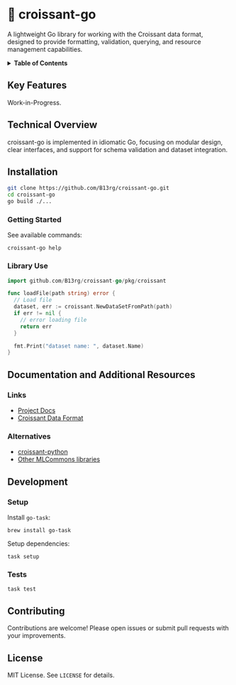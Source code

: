 # 🥐 croissant-go

A lightweight Go library for working with the Croissant data format, designed to provide formatting, validation, querying, and resource management capabilities.

<details>
<summary><b>Table of Contents</b></summary>
<p>

- [🥐 croissant-go](#-croissant-go)
  - [Key Features](#key-features)
  - [Technical Overview](#technical-overview)
  - [Installation](#installation)
    - [Getting Started](#getting-started)
    - [Library Use](#library-use)
  - [Documentation and Additional Resources](#documentation-and-additional-resources)
    - [Links](#links)
    - [Alternatives](#alternatives)
  - [Development](#development)
    - [Setup](#setup)
    - [Tests](#tests)
  - [Contributing](#contributing)
  - [License](#license)

</p>
</details>

## Key Features

Work-in-Progress.

## Technical Overview

croissant-go is implemented in idiomatic Go, focusing on modular design, clear interfaces, and support for schema validation and dataset integration.

## Installation

```sh
git clone https://github.com/B13rg/croissant-go.git
cd croissant-go
go build ./...
```

### Getting Started

See available commands:

```
croissant-go help
```

### Library Use

```go
import github.com/B13rg/croissant-go/pkg/croissant

func loadFile(path string) error {
  // Load file
  dataset, err := croissant.NewDataSetFromPath(path)
  if err != nil {
    // error loading file
    return err
  }

  fmt.Print("dataset name: ", dataset.Name)
}
```

## Documentation and Additional Resources

### Links

- [Project Docs]()
- [Croissant Data Format](https://github.com/mlcommons/croissant)

### Alternatives

- [croissant-python](https://github.com/mlcommons/croissant)
- [Other MLCommons libraries](https://github.com/mlcommons)

## Development

### Setup

Install `go-task`:

```
brew install go-task
```

Setup dependencies:

```
task setup
```

### Tests

```
task test
```

## Contributing

Contributions are welcome! Please open issues or submit pull requests with your improvements.

## License

MIT License. See `LICENSE` for details.